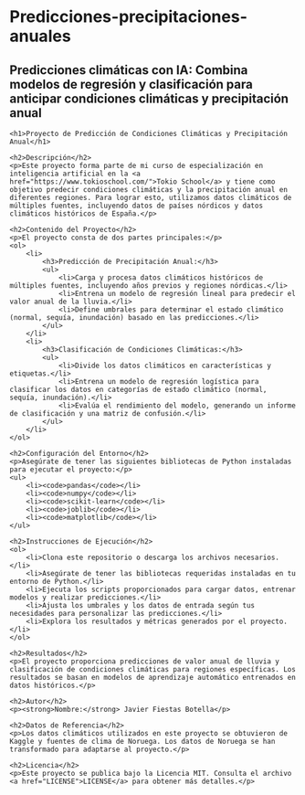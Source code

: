 <!DOCTYPE html>
<html>

<head>
    <title>Proyecto de Predicción de Condiciones Climáticas y Precipitación Anual</title>
   
</head>

<body>
    <h1>Predicciones-precipitaciones-anuales</h1>
    <h2>Predicciones climáticas con IA: Combina modelos de regresión y clasificación para anticipar condiciones climáticas y precipitación anual</h2>

    <h1>Proyecto de Predicción de Condiciones Climáticas y Precipitación Anual</h1>

    <h2>Descripción</h2>
    <p>Este proyecto forma parte de mi curso de especialización en inteligencia artificial en la <a href="https://www.tokioschool.com/">Tokio School</a> y tiene como objetivo predecir condiciones climáticas y la precipitación anual en diferentes regiones. Para lograr esto, utilizamos datos climáticos de múltiples fuentes, incluyendo datos de países nórdicos y datos climáticos históricos de España.</p>

    <h2>Contenido del Proyecto</h2>
    <p>El proyecto consta de dos partes principales:</p>
    <ol>
        <li>
            <h3>Predicción de Precipitación Anual:</h3>
            <ul>
                <li>Carga y procesa datos climáticos históricos de múltiples fuentes, incluyendo años previos y regiones nórdicas.</li>
                <li>Entrena un modelo de regresión lineal para predecir el valor anual de la lluvia.</li>
                <li>Define umbrales para determinar el estado climático (normal, sequía, inundación) basado en las predicciones.</li>
            </ul>
        </li>
        <li>
            <h3>Clasificación de Condiciones Climáticas:</h3>
            <ul>
                <li>Divide los datos climáticos en características y etiquetas.</li>
                <li>Entrena un modelo de regresión logística para clasificar los datos en categorías de estado climático (normal, sequía, inundación).</li>
                <li>Evalúa el rendimiento del modelo, generando un informe de clasificación y una matriz de confusión.</li>
            </ul>
        </li>
    </ol>

    <h2>Configuración del Entorno</h2>
    <p>Asegúrate de tener las siguientes bibliotecas de Python instaladas para ejecutar el proyecto:</p>
    <ul>
        <li><code>pandas</code></li>
        <li><code>numpy</code></li>
        <li><code>scikit-learn</code></li>
        <li><code>joblib</code></li>
        <li><code>matplotlib</code></li>
    </ul>

    <h2>Instrucciones de Ejecución</h2>
    <ol>
        <li>Clona este repositorio o descarga los archivos necesarios.</li>
        <li>Asegúrate de tener las bibliotecas requeridas instaladas en tu entorno de Python.</li>
        <li>Ejecuta los scripts proporcionados para cargar datos, entrenar modelos y realizar predicciones.</li>
        <li>Ajusta los umbrales y los datos de entrada según tus necesidades para personalizar las predicciones.</li>
        <li>Explora los resultados y métricas generados por el proyecto.</li>
    </ol>

    <h2>Resultados</h2>
    <p>El proyecto proporciona predicciones de valor anual de lluvia y clasificación de condiciones climáticas para regiones específicas. Los resultados se basan en modelos de aprendizaje automático entrenados en datos históricos.</p>

    <h2>Autor</h2>
    <p><strong>Nombre:</strong> Javier Fiestas Botella</p>

    <h2>Datos de Referencia</h2>
    <p>Los datos climáticos utilizados en este proyecto se obtuvieron de Kaggle y fuentes de clima de Noruega. Los datos de Noruega se han transformado para adaptarse al proyecto.</p>

    <h2>Licencia</h2>
    <p>Este proyecto se publica bajo la Licencia MIT. Consulta el archivo <a href="LICENSE">LICENSE</a> para obtener más detalles.</p>
</body>

</html>

